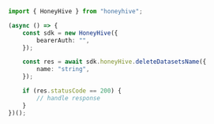 <!-- Start SDK Example Usage -->


```typescript
import { HoneyHive } from "honeyhive";

(async () => {
    const sdk = new HoneyHive({
        bearerAuth: "",
    });

    const res = await sdk.honeyHive.deleteDatasetsName({
        name: "string",
    });

    if (res.statusCode == 200) {
        // handle response
    }
})();

```
<!-- End SDK Example Usage -->

